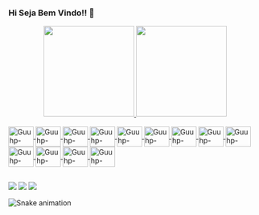 ### Hi Seja Bem Vindo!! 👋
<!-- BARRA DE STATUS-->
<div align="center">
  <a href="https://github.com/Guuhp">
  <img height="180em" src="https://github-readme-stats.vercel.app/api?username=Guuhp&show_icons=true&theme=aura&include_all_commits=true&count_private=true"/>
   <!--<img height="160em" src="https://github-readme-streak-stats.herokuapp.com/?user=Guuhp&theme=aura&hide_border=false"/>-->
  <img height="180em" src="https://github-readme-stats.vercel.app/api/top-langs/?username=Guuhp&layout=compact&langs_count=7&theme=aura"/>
</div>
  
<!-- LINGUAGENS QUE USO--> 
<div style="display: inline_block"><br>
  <img align="center" alt="Guuhp-Java" height="40" width="50" src="https://cdn.jsdelivr.net/gh/devicons/devicon/icons/java/java-original.svg" />
  <img align="center" alt="Guuhp-python" height="40" width="50" src="https://cdn.jsdelivr.net/gh/devicons/devicon/icons/python/python-original.svg"" />
  <img align="center" alt="Guuhp-Javascript" height="40" width="50" src="https://cdn.jsdelivr.net/gh/devicons/devicon/icons/javascript/javascript-original.svg" />
  <img align="center" alt="Guuhp-typescript" height="40" width="50" src="https://cdn.jsdelivr.net/gh/devicons/devicon/icons/typescript/typescript-original.svg" />
  <img align="center" alt="Guuhp-angular" height="40" width="50" src="https://cdn.jsdelivr.net/gh/devicons/devicon/icons/angularjs/angularjs-original.svg" />
  <img align="center" alt="Guuhp-nestjs" height="40" width="50" src="https://cdn.jsdelivr.net/gh/devicons/devicon/icons/nestjs/nestjs-plain.svg" />
  <img align="center" alt="Guuhp-flask" height="40" width="50" src="https://cdn.jsdelivr.net/gh/devicons/devicon/icons/flask/flask-original.svg" />
 
  <img align="center" alt="Guuhp-docker" height="40" width="50" src="https://cdn.jsdelivr.net/gh/devicons/devicon/icons/docker/docker-original.svg" />
                                                                                                                                                   
  <img align="center" alt="Guuhp-spring" height="40" width="50" src="https://cdn.jsdelivr.net/gh/devicons/devicon/icons/spring/spring-original.svg" />
                                                                                                                                                   
  <img align="center" alt="Guuhp-docker" height="40" width="50" src="https://cdn.jsdelivr.net/gh/devicons/devicon/icons/docker/docker-original.svg" />
  <img align="center" alt="Guuhp-docker" height="40" width="50" src="https://cdn.jsdelivr.net/gh/devicons/devicon/icons/docker/docker-original.svg" />        <img align="center" alt="Guuhp-docker" height="40" width="50" src="https://cdn.jsdelivr.net/gh/devicons/devicon/icons/docker/docker-original.svg" />        <img align="center" alt="Guuhp-docker" height="40" width="50" src="https://cdn.jsdelivr.net/gh/devicons/devicon/icons/docker/docker-original.svg" />                                                                                                                                
</div>
  
  ##
 
<!-- REDES SOCIAIS -->
<div> 

  <a href="https://instagram.com/lluiz_gustavoo" target="_blank"><img src="https://img.shields.io/badge/-Instagram-%23E4405F?style=for-the-badge&logo=instagram&logoColor=white" target="_blank"></a>
  <a href="mailto:lg645471@gmail.com" target="_blank"><img src="https://img.shields.io/badge/-Gmail-%23333?style=for-the-badge&logo=gmail&logoColor=white" target="_blank"></a>
  <a href="https://www.linkedin.com/in/luiz-gustavo-26a3b1161" target="_blank"><img src="https://img.shields.io/badge/-LinkedIn-%230077B5?style=for-the-badge&logo=linkedin&logoColor=white" target="_blank"></a> 

  
<!-- Cobrinha-->
 ![Snake animation](https://github.com/Guuhp/Guuhp/blob/output/github-contribution-grid-snake.svg)
  </div>

